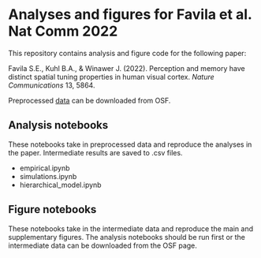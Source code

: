 # Analyses and figures for Favila et al. Nat Comm 2022

This repository contains analysis and figure code for the following paper:

Favila S.E., Kuhl B.A., & Winawer J. (2022). Perception and memory have distinct spatial tuning properties in human visual cortex. *Nature Communications* 13, 5864.

Preprocessed [data](https://osf.io/wc7zy/) can be downloaded from OSF.

## Analysis notebooks
These notebooks take in preprocessed data and reproduce the analyses in the paper.  Intermediate results are saved to .csv files.
* empirical.ipynb
* simulations.ipynb
* hierarchical_model.ipynb

## Figure notebooks
These notebooks take in the intermediate data and reproduce the main and supplementary figures. The analysis notebooks should be run first or the intermediate data can be downloaded from the OSF page.